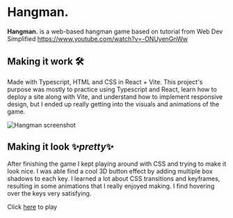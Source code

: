 # Hangman.

<strong>Hangman.</strong> is a web-based hangman game based on tutorial from Web Dev Simplified https://www.youtube.com/watch?v=-ONUyenGnWw

## Making it work 🛠️
Made with Typescript, HTML and CSS in React + Vite. This project's purpose was mostly to practice using Typescript and React, learn how to deploy a site along with Vite, and understand how to implement responsive design, but I ended up really getting into the visuals and animations of the game. 

![Hangman screenshot](https://github.com/user-attachments/assets/bcbe7202-79a2-424b-9cd6-12f0787e1cfb)

## Making it look ✨<em>pretty</em>✨
After finishing the game I kept playing around with CSS and trying to make it look nice. I was able find a cool 3D button effect by adding multiple box shadows to each key. I learned a lot about CSS transitions and keyframes, resulting in some animations that I really enjoyed making. I find hovering over the keys very satisfying. 

Click [here](https://jovinv.github.io/Hangman/) to play
